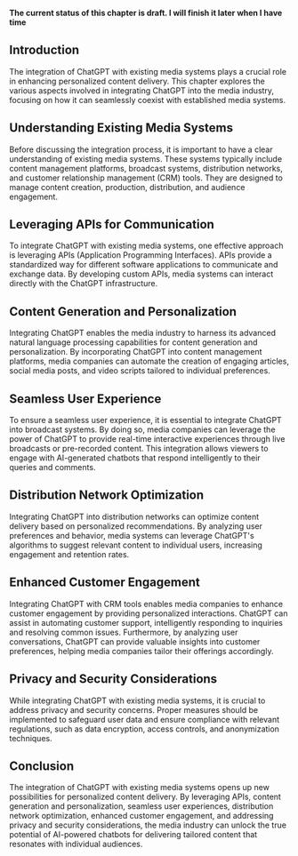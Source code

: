 **The current status of this chapter is draft. I will finish it later when I have time**

Introduction
------------

The integration of ChatGPT with existing media systems plays a crucial role in enhancing personalized content delivery. This chapter explores the various aspects involved in integrating ChatGPT into the media industry, focusing on how it can seamlessly coexist with established media systems.

Understanding Existing Media Systems
------------------------------------

Before discussing the integration process, it is important to have a clear understanding of existing media systems. These systems typically include content management platforms, broadcast systems, distribution networks, and customer relationship management (CRM) tools. They are designed to manage content creation, production, distribution, and audience engagement.

Leveraging APIs for Communication
---------------------------------

To integrate ChatGPT with existing media systems, one effective approach is leveraging APIs (Application Programming Interfaces). APIs provide a standardized way for different software applications to communicate and exchange data. By developing custom APIs, media systems can interact directly with the ChatGPT infrastructure.

Content Generation and Personalization
--------------------------------------

Integrating ChatGPT enables the media industry to harness its advanced natural language processing capabilities for content generation and personalization. By incorporating ChatGPT into content management platforms, media companies can automate the creation of engaging articles, social media posts, and video scripts tailored to individual preferences.

Seamless User Experience
------------------------

To ensure a seamless user experience, it is essential to integrate ChatGPT into broadcast systems. By doing so, media companies can leverage the power of ChatGPT to provide real-time interactive experiences through live broadcasts or pre-recorded content. This integration allows viewers to engage with AI-generated chatbots that respond intelligently to their queries and comments.

Distribution Network Optimization
---------------------------------

Integrating ChatGPT into distribution networks can optimize content delivery based on personalized recommendations. By analyzing user preferences and behavior, media systems can leverage ChatGPT's algorithms to suggest relevant content to individual users, increasing engagement and retention rates.

Enhanced Customer Engagement
----------------------------

Integrating ChatGPT with CRM tools enables media companies to enhance customer engagement by providing personalized interactions. ChatGPT can assist in automating customer support, intelligently responding to inquiries and resolving common issues. Furthermore, by analyzing user conversations, ChatGPT can provide valuable insights into customer preferences, helping media companies tailor their offerings accordingly.

Privacy and Security Considerations
-----------------------------------

While integrating ChatGPT with existing media systems, it is crucial to address privacy and security concerns. Proper measures should be implemented to safeguard user data and ensure compliance with relevant regulations, such as data encryption, access controls, and anonymization techniques.

Conclusion
----------

The integration of ChatGPT with existing media systems opens up new possibilities for personalized content delivery. By leveraging APIs, content generation and personalization, seamless user experiences, distribution network optimization, enhanced customer engagement, and addressing privacy and security considerations, the media industry can unlock the true potential of AI-powered chatbots for delivering tailored content that resonates with individual audiences.
